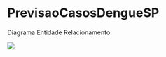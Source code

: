 # PrevisaoCasosDengueSP

Diagrama Entidade Relacionamento

<img src="https://github.com/Kenzo-Sugai/PrevisaoCasosDengueSP/blob/main/utils/images/der_dataset_tcc">
